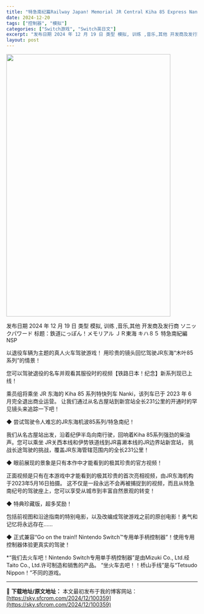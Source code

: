 ```yaml
---
title: "特急南纪篇Railway Japan! Memorial JR Central Kiha 85 Express Nanki Edition+更新1.0.2 Switch NSP XCI日文"
date: 2024-12-20
tags: ["控制器", "模拟"]
categories: ["Switch游戏", "Switch英日文"]
excerpt: "发布日期 2024 年 12 月 19 日 类型 模拟, 训练 ,音乐,其他 开发商及发行商 ソニックパワード 标题：鉄道にっぽん！メモリアル ＪＲ東海 キハ８５ 特急南紀編 NSP 以退役车辆为主题的真人火车驾驶游戏！ 用珍贵的镜头回忆驾驶JR东海“木叶85系列”的情景！ 您可以驾驶退役的名车并观&hellip;"
layout: post
---
```


<img class="aligncenter size-full wp-image-100360" src="https://sky.sfcrom.com/wp-content/uploads/2024/12/2024122003131298.webp" alt="" width="432" height="692" />

发布日期 2024 年 12 月 19 日
类型 模拟, 训练 ,音乐,其他
开发商及发行商 ソニックパワード
标题：鉄道にっぽん！メモリアル ＪＲ東海 キハ８５ 特急南紀編 NSP

以退役车辆为主题的真人火车驾驶游戏！
用珍贵的镜头回忆驾驶JR东海“木叶85系列”的情景！

您可以驾驶退役的名车并观看其服役时的视频【铁路日本！纪念】新系列现已上线！

乘员组将乘坐 JR 东海的 Kiha 85 系列特快列车 Nanki，该列车已于 2023 年 6 月完全退出商业运营。
让我们通过从名古屋站到新宫站全长231公里的开通时的罕见镜头来追踪一下吧！

◆ 尝试驾驶令人难忘的JR东海机波85系列/特急南纪！

我们从名古屋站出发，沿着纪伊半岛向南行驶，回响着Kiha 85系列强劲的柴油声。您可以乘坐
JR关西本线和伊势铁道线到JR喜濑本线的JR边界站新宫站，
挑战长途驾驶的挑战，覆盖JR东海管辖范围内的全长231公里！

◆ 眼前展现的景象是只有本作中才能看到的极其珍贵的官方视频！

正面视频是只有在本游戏中才能看到的极其珍贵的首次亮相视频，由JR东海机构于2023年5月16日拍摄。
这不仅是一段永远不会再被捕捉到的视频，而且从特急南纪号的驾驶座上，您可以享受从城市到丰富自然景观的转变！

◆ 特典珍藏版，超多奖励！

包括前视图和沿途指南的特别电影，以及改编成驾驶游戏之前的原创电影！勇气和记忆将永远存在……

◆ 正式兼容“Go on the train!! Nintendo Switch™专用单手柄控制器”！使用专用控制器体验更真实的驾驶！

*“我们去火车吧！Nintendo Switch专用单手柄控制器”是由Mizuki Co., Ltd.经Taito Co., Ltd.许可制造和销售的产品。
“坐火车去吧！！桥山手线”是与“Tetsudo Nippon！”不同的游戏。

---
📖 **下载地址/原文地址：** 本文最初发布于我的博客网站：[https://sky.sfcrom.com/2024/12/100359](https://sky.sfcrom.com/2024/12/100359)
